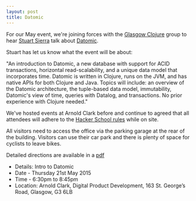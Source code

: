 ```yaml
---
layout: post
title: Datomic
---
```


For our May event, we're joining forces with the [Glasgow Clojure](https://groups.google.com/forum/#!forum/glasgow-clojurians) group to hear [Stuart Sierra](https://twitter.com/stuartsierra) talk about [Datomic](http://www.datomic.com/).

Stuart has let us know what the event will be about:

"An introduction to Datomic, a new database with support for ACID transactions, horizontal read-scalability, and a unique data model that incorporates time. Datomic is written in Clojure, runs on the JVM, and has native APIs for both Clojure and Java. Topics will include: an overview of the Datomic architecture, the tuple-based data model, immutability, Datomic's view of time, queries with Datalog, and transactions. No prior experience with Clojure needed."

We've hosted events at Arnold Clark before and continue to agreed that all attendees will adhere to the [Hacker School rules](https://www.hackerschool.com/manual#sec-environment) while on site.

All visitors need to access the office via the parking garage at the rear of the building. Visitors can use their car park and there is plenty of space for cyclists to leave bikes.

Detailed directions are available in a [pdf](http://codecraftuk.org/files/arnold_clark_st_georges_access.pdf)

* Details: Intro to Datomic
* Date - Thursday 21st May 2015
* Time - 6:30pm to 8:45pm
* Location: Arnold Clark, Digital Product Development, 163 St. George’s Road, Glasgow, G3 6LB


